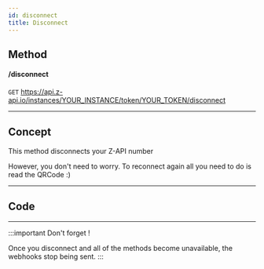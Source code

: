 ```yaml
---
id: disconnect
title: Disconnect
---
```

## Method 

#### /disconnect

`GET` https://api.z-api.io/instances/YOUR_INSTANCE/token/YOUR_TOKEN/disconnect

---

## Concept

This method disconnects your Z-API number 

However, you don't need to worry. To reconnect again all you need to do is read the QRCode :)

---

## Code

---

:::important Don't forget !

Once you disconnect and all of the methods become unavailable, the webhooks stop being sent.
:::
